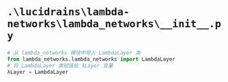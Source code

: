 # `.\lucidrains\lambda-networks\lambda_networks\__init__.py`

```py
# 从 lambda_networks 模块中导入 LambdaLayer 类
from lambda_networks.lambda_networks import LambdaLayer
# 将 LambdaLayer 类赋值给 λLayer 变量
λLayer = LambdaLayer
```